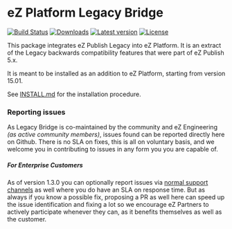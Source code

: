 # eZ Platform Legacy Bridge

[![Build Status](https://img.shields.io/travis/ezsystems/LegacyBridge.svg?style=flat-square)](https://travis-ci.org/ezsystems/LegacyBridge)
[![Downloads](https://img.shields.io/packagist/dt/ezsystems/legacy-bridge.svg?style=flat-square)](https://packagist.org/packages/ezsystems/legacy-bridge)
[![Latest version](https://img.shields.io/packagist/v/ezsystems/legacy-bridge.svg?style=flat-square)](https://packagist.org/packages/ezsystems/legacy-bridge)
[![License](https://img.shields.io/github/license/ezsystems/LegacyBridge.svg?style=flat-square)](LICENSE)

This package integrates eZ Publish Legacy into eZ Platform. It is an extract of the Legacy backwards compatibility 
features that were part of eZ Publish 5.x.

It is meant to be installed as an addition to eZ Platform, starting from version 15.01.

See [INSTALL.md](INSTALL.md) for the installation procedure.

### Reporting issues

As Legacy Bridge is co-maintained by the community and eZ Engineering *(as active community members)*, issues found can be reported directly here on Github. There is no SLA on fixes, this is all on voluntary basis, and we welcome you in contributing to issues in any form you you are capable of.


##### For Enterprise Customers

As of version 1.3.0 you can optionally report issues via [normal support channels](https://support.ez.no) as well where you do have an SLA on response time.
But as always if you know a possible fix, proposing a PR as well here can speed up the issue identification and fixing a lot so we encourage eZ Partners to actively participate whenever they can, as it benefits themselves as well as the customer.

